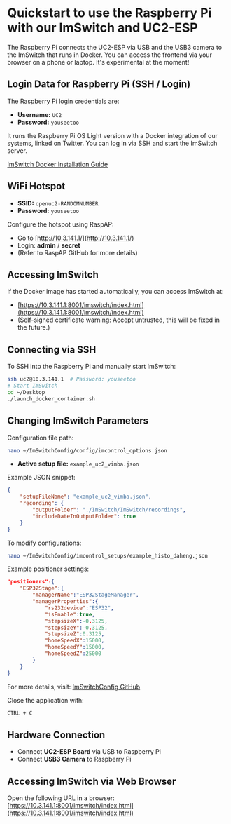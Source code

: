 # Quickstart to use the Raspberry Pi with our ImSwitch and UC2-ESP

The Raspberry Pi connects the UC2-ESP via USB and the USB3 camera to the ImSwitch that runs in Docker. You can access the frontend via your browser on a phone or laptop. It's experimental at the moment!

## Login Data for Raspberry Pi (SSH / Login)

The Raspberry Pi login credentials are:
- **Username:** `UC2`
- **Password:** `youseetoo`

It runs the Raspberry Pi OS Light version with a Docker integration of our systems, linked on Twitter. You can log in via SSH and start the ImSwitch server.

[ImSwitch Docker Installation Guide](https://github.com/openUC2/ImSwitchDockerInstall?tab=readme-ov-file#imswitch--docker-on-raspi)

## WiFi Hotspot

- **SSID:** `openuc2-RANDOMNUMBER`
- **Password:** `youseetoo`

Configure the hotspot using RaspAP:
- Go to [http://10.3.141.1/](http://10.3.141.1/)
- Login: **admin** / **secret**
- (Refer to RaspAP GitHub for more details)

## Accessing ImSwitch

If the Docker image has started automatically, you can access ImSwitch at:
- [https://10.3.141.1:8001/imswitch/index.html](https://10.3.141.1:8001/imswitch/index.html)
- (Self-signed certificate warning: Accept untrusted, this will be fixed in the future.)

## Connecting via SSH

To SSH into the Raspberry Pi and manually start ImSwitch:
```sh
ssh uc2@10.3.141.1  # Password: youseetoo
# Start ImSwitch
cd ~/Desktop
./launch_docker_container.sh
```

## Changing ImSwitch Parameters

Configuration file path:
```sh
nano ~/ImSwitchConfig/config/imcontrol_options.json
```

- **Active setup file:** `example_uc2_vimba.json`

Example JSON snippet:
```json
{
    "setupFileName": "example_uc2_vimba.json",
    "recording": {
        "outputFolder": "./ImSwitch/ImSwitch/recordings",
        "includeDateInOutputFolder": true
    }
}
```

To modify configurations:
```sh
nano ~/ImSwitchConfig/imcontrol_setups/example_histo_daheng.json
```

Example positioner settings:
```json
"positioners":{
    "ESP32Stage":{
        "managerName":"ESP32StageManager",
        "managerProperties":{
            "rs232device":"ESP32",
            "isEnable":true,
            "stepsizeX":-0.3125,
            "stepsizeY":-0.3125,
            "stepsizeZ":0.3125,
            "homeSpeedX":15000,
            "homeSpeedY":15000,
            "homeSpeedZ":25000
        }
    }
}
```

For more details, visit: [ImSwitchConfig GitHub](https://github.com/openUC2/imswitchconfig)

Close the application with:
```sh
CTRL + C
```

## Hardware Connection

- Connect **UC2-ESP Board** via USB to Raspberry Pi
- Connect **USB3 Camera** to Raspberry Pi

## Accessing ImSwitch via Web Browser

Open the following URL in a browser:
[https://10.3.141.1:8001/imswitch/index.html](https://10.3.141.1:8001/imswitch/index.html)
